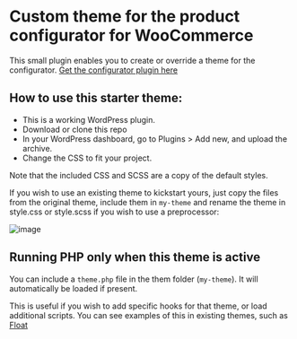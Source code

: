 # Custom theme for the product configurator for WooCommerce

This small plugin enables you to create or override a theme for the configurator. 
[Get the configurator plugin here](https://wordpress.org/plugins/product-configurator-for-woocommerce/)

## How to use this starter theme:

- This is a working WordPress plugin. 
- Download or clone this repo
- In your WordPress dashboard, go to Plugins > Add new, and upload the archive.
- Change the CSS to fit your project.

Note that the included CSS and SCSS are a copy of the default styles. 

If you wish to use an existing theme to kickstart yours, just copy the files from the original theme, include them in `my-theme` and rename the theme in style.css or style.scss if you wish to use a preprocessor:

![image](https://user-images.githubusercontent.com/11990914/98444273-0bbc9100-2111-11eb-996a-94ca79e6a334.png)

## Running PHP only when this theme is active

You can include a `theme.php` file in the them folder (`my-theme`). It will automatically be loaded if present. 

This is useful if you wish to add specific hooks for that theme, or load additional scripts. You can see examples of this in existing themes, such as [Float](https://github.com/marcusig/woocommerce-product-customizer/blob/master/src/inc/themes/float/theme.php)

